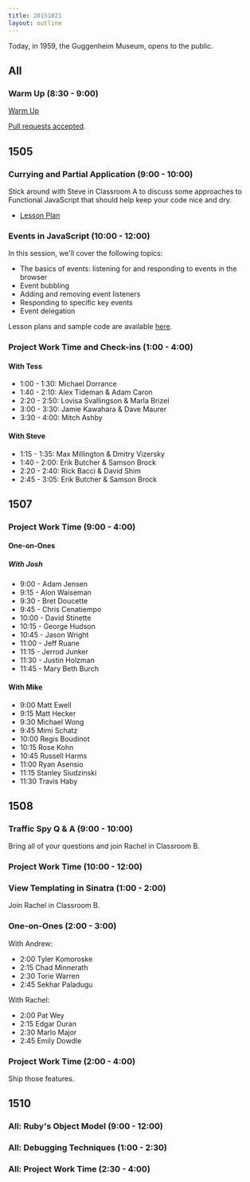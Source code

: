 ```yaml
---
title: 20151021
layout: outline
---
```


Today, in 1959, the Guggenheim Museum, opens to the public.

## All

### Warm Up (8:30 - 9:00)

[Warm Up](https://thewarmup.herokuapp.com)

[Pull requests accepted](https://github.com/mikedao/the-warm-up).


## 1505

### Currying and Partial Application (9:00 - 10:00)

Stick around with Steve in Classroom A to discuss some approaches to Functional JavaScript that should help keep your code nice and dry.

* [Lesson Plan](https://github.com/mdn/advanced-js-fundamentals-ck/blob/gh-pages/tutorials/02-functions/02-currying-and-partial-application.md)

### Events in JavaScript (10:00 - 12:00)

In this session, we'll cover the following topics:

* The basics of events: listening for and responding to events in the browser
* Event bubbling
* Adding and removing event listeners
* Responding to specific key events
* Event delegation

Lesson plans and sample code are available [here][events].

[events]: https://github.com/mdn/advanced-js-fundamentals-ck/tree/gh-pages/tutorials/04-events

### Project Work Time and Check-ins (1:00 - 4:00)

#### With Tess

* 1:00 - 1:30: Michael Dorrance
* 1:40 - 2:10: Alex Tideman & Adam Caron
* 2:20 - 2:50: Lovisa Svallingson & Marla Brizel
* 3:00 - 3:30: Jamie Kawahara & Dave Maurer
* 3:30 - 4:00: Mitch Ashby

#### With Steve

* 1:15 - 1:35: Max Millington & Dmitry Vizersky
* 1:40 - 2:00: Erik Butcher & Samson Brock
* 2:20 - 2:40: Rick Bacci & David Shim
* 2:45 - 3:05: Erik Butcher & Samson Brock

## 1507

### Project Work Time (9:00 - 4:00)

#### One-on-Ones

##### With Josh

* 9:00 - Adam Jensen
* 9:15 - Alon Waiseman
* 9:30 - Bret Doucette
* 9:45 - Chris Cenatiempo
* 10:00 - David Stinette
* 10:15 - George Hudson
* 10:45 - Jason Wright
* 11:00 - Jeff Ruane
* 11:15 - Jerrod Junker
* 11:30 - Justin Holzman
* 11:45 - Mary Beth Burch

#### With Mike

* 9:00  Matt Ewell
* 9:15  Matt Hecker
* 9:30  Michael Wong
* 9:45  Mimi Schatz
* 10:00  Regis Boudinot
* 10:15  Rose Kohn
* 10:45  Russell Harms
* 11:00  Ryan Asensio
* 11:15  Stanley Siudzinski
* 11:30  Travis Haby

## 1508

### Traffic Spy Q & A (9:00 - 10:00)

Bring all of your questions and join Rachel in Classroom B.

### Project Work Time (10:00 - 12:00)

### View Templating in Sinatra (1:00 - 2:00)

Join Rachel in Classroom B.

### One-on-Ones (2:00 - 3:00)

With Andrew:

* 2:00 Tyler Komoroske
* 2:15 Chad Minnerath
* 2:30 Torie Warren
* 2:45 Sekhar Paladugu

With Rachel:

* 2:00 Pat Wey
* 2:15 Edgar Duran
* 2:30 Marlo Major
* 2:45 Emily Dowdle

### Project Work Time (2:00 - 4:00)

Ship those features.

## 1510

### All: Ruby's Object Model (9:00 - 12:00)

### All: Debugging Techniques (1:00 - 2:30)

### All: Project Work Time (2:30 - 4:00)
